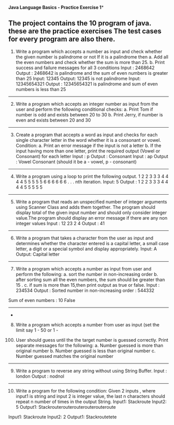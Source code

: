 

**********Java Language Basics - Practice Exercise 1***********

The project contains the 10 program of java.
these are the practice exercises
The test cases for every program are also there.
----------------------------------------------------------------------------------------------------

1. Write a program which accepts a number as input and check whether the given number is
palindrome or not If it is a palindrome then
a. Add all the even numbers and check whether the sum is more than 25.
b. Print success and failure messages for all 3 conditions
Input : 2468642
Output : 2468642 is palindrome and the sum of even numbers is greater than 25
Input: 12345
Output: 12345 is not palindrome
Input: 12345654321
Output : 12345654321 is palindrome and sum of even numbers is less than 25
------------------------------------------------------------------------------------------------------------------------
2. Write a program which accepts an integer number as input from the user and perform the
following conditional checks:
a. Print Tom if number is odd and exists between 20 to 30
b. Print Jerry, if number is even and exists between 20 and 30
------------------------------------------------------------------------------------------------------------------------
3. Create a program that accepts a word as input and checks for each single character letter in
the word whether it is a consonant or vowel.
Condition:
a. Print an error message if the input is not a letter
b. If the input having more than one letter, print the required output
(Vowel or Consonant) for each letter
Input : p
Output : Consonant
Input : ap
Output : Vowel Consonant (should it be a - vowel, p - consonant)
-------------------------------------------------------------------------------------------------------------------------

4. Write a program using a loop to print the following output. 1 2 2 3 3 3 4 4 4 4 5 5 5 5 5 6 6 6 6
6 6 . . . nth iteration.
Input: 5
Output : 1 2 2 3 3 3 4 4 4 4 5 5 5 5 5
------------------------------------------------------------------------------------------------------------------------------

5. Write a program that reads an unspecified number of integer arguments using Scanner Class
and adds them together. The program should display total of the given input number and should
only consider integer value.The program should display an error message if there are any non
integer values
Input : 12 23 2 4
Output : 41
-------------------------------------------------------------------------------------------------------------------------------

6. Write a program that takes a character from the user as input and determines whether the
character entered is a capital letter, a small case letter, a digit or a special symbol and display
appropriately.
Input: A
Output: Capital letter
-------------------------------------------------------------------------------------------------------------------------------
7. Write a program which accepts a number as input from user and perform the following:
a. sort the number in non-increasing order
b. after sorting sum all the even numbers, the sum should be greater than 15 .
c. if sum is more than 15,then print output as true or false.
Input : 234534
Output : Sorted number in non-increasing order : 544332

Sum of even numbers : 10
False

-------------------------------------------------------------------------------------------------------------------------------
-
8. Write a program which accepts a number from user as input (set the limit say 1 - 50 or 1 -
100) User should guess until the the target number is guessed correctly.
Print separate messages for the following:
a. Number guessed is more than original number
b. Number guessed is less than original number
c. Number guessed matches the original number
-------------------------------------------------------------------------------------------------------------------------------

9. Write a program to reverse any string without using String Buffer.
Input : london
Output : nodnol
-----------------------------------------------------------------------------------------------------------------------------
10. Write a program for the following condition:
Given 2 inputs , where input1 is string and input 2 is integer value, the last n characters should
repeat n number of times in the output String.
Input1: Stackroute
Input2: 5
Output1: Stackrouterouterouterouterouteroute

Input1: Stackroute
Input2: 2
Output1: Stackroutetete
